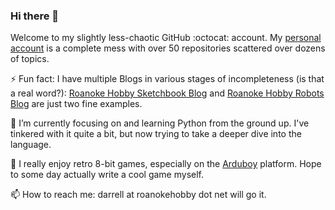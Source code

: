 ### Hi there 👋

Welcome to my slightly less-chaotic GitHub :octocat: account. My [personal account](https://github.com/darrell24015) is a complete mess with over 50 repositories scattered over dozens of topics.

⚡ Fun fact: I have multiple Blogs in various stages of incompleteness (is that a real word?):
[Roanoke Hobby Sketchbook Blog](http://roanokehobby.github.io/Sketchbook/) and [Roanoke Hobby Robots Blog](https://roanokehobby.github.io/Robots/) are just two fine examples.

🌱 I’m currently focusing on and learning Python from the ground up.  I've tinkered with it quite a bit, but now trying to take a deeper dive into the language.

:space_invader: I really enjoy retro 8-bit games, especially on the [Arduboy](https://arduboy.com/) platform. Hope to some day actually write a cool game myself.

📫 How to reach me: darrell at roanokehobby dot net will go it.

<!--
**RoanokeHobby/RoanokeHobby** is a ✨ _special_ ✨ repository because its `README.md` (this file) appears on your GitHub profile.

Here are some ideas to get you started:

- 🔭 I’m currently working on ...
- 🌱 I’m currently learning ...
- 👯 I’m looking to collaborate on ...
- 🤔 I’m looking for help with ...
- 💬 Ask me about ...
- 📫 How to reach me: ...
- 😄 Pronouns: ...
- ⚡ Fun fact: ...
-->
